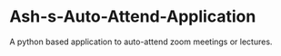 # Ash-s-Auto-Attend-Application
A python based application to auto-attend zoom meetings or lectures. 
